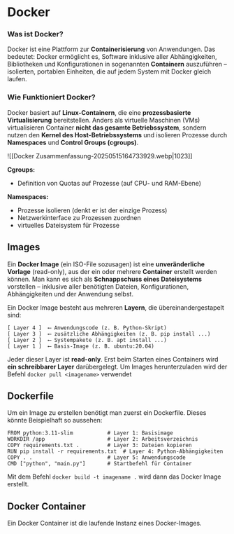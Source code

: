 # Docker

### Was ist Docker?

Docker ist eine Plattform zur **Containerisierung** von Anwendungen. Das bedeutet: Docker ermöglicht es, Software inklusive aller Abhängigkeiten, Bibliotheken und Konfigurationen in sogenannten **Containern** auszuführen – isolierten, portablen Einheiten, die auf jedem System mit Docker gleich laufen.

### Wie Funktioniert Docker?

Docker basiert auf **Linux-Containern**, die eine **prozessbasierte Virtualisierung** bereitstellen. Anders als virtuelle Maschinen (VMs) virtualisieren Container **nicht das gesamte Betriebssystem**, sondern nutzen den **Kernel des Host-Betriebssystems** und isolieren Prozesse durch **Namespaces** und **Control Groups (cgroups)**.

![[Docker Zusammenfassung-20250515164733929.webp|1023]]

**Cgroups:**
- Definition von Quotas auf Prozesse (auf CPU- und RAM-Ebene)

**Namespaces:**
- Prozesse isolieren (denkt er ist der einzige Prozess)
- Netzwerkinterface zu Prozessen zuordnen
- virtuelles Dateisystem für Prozesse


## Images

Ein **Docker Image** (ein ISO-File sozusagen) ist eine **unveränderliche Vorlage** (read-only), aus der ein oder mehrere **Container** erstellt werden können. Man kann es sich als **Schnappschuss eines Dateisystems** vorstellen – inklusive aller benötigten Dateien, Konfigurationen, Abhängigkeiten und der Anwendung selbst.

Ein Docker Image besteht aus mehreren **Layern**, die übereinandergestapelt sind:

```
[ Layer 4 ]  ⟵ Anwendungscode (z. B. Python-Skript)
[ Layer 3 ]  ⟵ zusätzliche Abhängigkeiten (z. B. pip install ...)
[ Layer 2 ]  ⟵ Systempakete (z. B. apt install ...)
[ Layer 1 ]  ⟵ Basis-Image (z. B. ubuntu:20.04)
```

Jeder dieser Layer ist **read-only**. Erst beim Starten eines Containers wird **ein schreibbarer Layer** darübergelegt.
Um Images herunterzuladen wird der Befehl `docker pull <imagename>` verwendet


## Dockerfile

Um ein Image zu erstellen benötigt man zuerst ein Dockerfile. Dieses könnte Beispielhaft so aussehen:

```
FROM python:3.11-slim           # Layer 1: Basisimage
WORKDIR /app                    # Layer 2: Arbeitsverzeichnis
COPY requirements.txt .         # Layer 3: Dateien kopieren
RUN pip install -r requirements.txt  # Layer 4: Python-Abhängigkeiten
COPY . .                        # Layer 5: Anwendungscode
CMD ["python", "main.py"]       # Startbefehl für Container
```

Mit dem Befehl `docker build -t imagename .` wird dann das Docker Image erstellt. 

## Docker Container

Ein Docker Container ist die laufende Instanz eines Docker-Images. 
